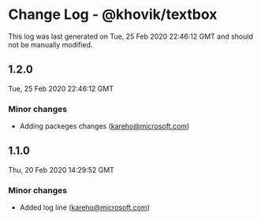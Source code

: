# Change Log - @khovik/textbox

This log was last generated on Tue, 25 Feb 2020 22:46:12 GMT and should not be manually modified.

## 1.2.0
Tue, 25 Feb 2020 22:46:12 GMT

### Minor changes

- Adding packeges changes (kareho@microsoft.com)
## 1.1.0
Thu, 20 Feb 2020 14:29:52 GMT

### Minor changes

- Added log line (kareho@microsoft.com)